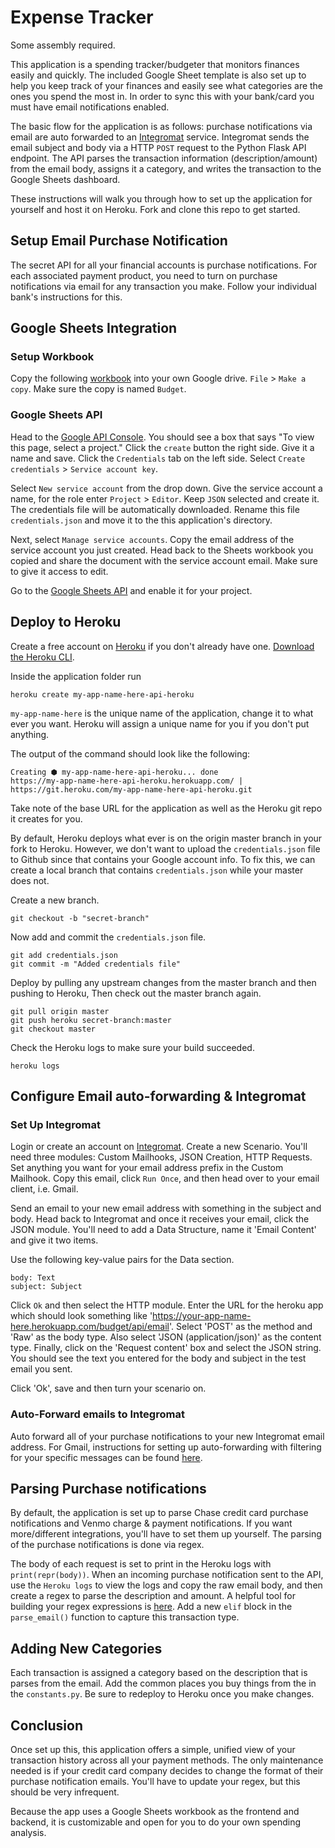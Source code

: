 # Expense Tracker 

Some assembly required.

This application is a spending tracker/budgeter that monitors finances easily and quickly. The included Google Sheet template is also set up to help you keep track of your finances and easily see what categories are the ones you spend the most in. In order to sync this with your bank/card you must have email notifications enabled.

The basic flow for the application is as follows: purchase notifications via email are auto forwarded to an [Integromat](https://integromat.com) service. Integromat sends the email subject and body via a HTTP `POST` request to the Python Flask API endpoint. The API parses the transaction information (description/amount) from the email body, assigns it a category, and writes the transaction to the Google Sheets dashboard.

These instructions will walk you through how to set up the application for yourself and host it on Heroku. Fork and clone this repo to get started.


## Setup Email Purchase Notification
The secret API for all your financial accounts is purchase notifications. For each associated payment product, you need to turn on purchase notifications via email for any transaction you make. Follow your individual bank's instructions for this.

## Google Sheets Integration

### Setup Workbook
Copy the following [workbook](https://docs.google.com/spreadsheets/d/1PG5jfEHwhR_RoTvf9o7R82YdiVaM9TZ6AODpeC3TgJE/edit?usp=sharing) into your own Google drive. `File` > `Make a copy`. Make sure the copy is named `Budget`.

### Google Sheets API
Head to the [Google API Console](https://console.developers.google.com). You should see a box that says "To view this page, select a project." Click the `create` button the right side. Give it a name and save. Click the `Credentials` tab on the left side. Select `Create credentials` > `Service account key`.

Select `New service account` from the drop down. Give the service account a name, for the role enter `Project` > `Editor`. Keep `JSON` selected and create it. The credentials file will be automatically downloaded.  Rename this file `credentials.json` and move it to the this application's directory.

Next, select `Manage service accounts`. Copy the email address of the service account you just created. Head back to the Sheets workbook you copied and share the document with the service account email. Make sure to give it access to edit.

Go to the [Google Sheets API](https://console.developers.google.com/apis/api/sheets.googleapis.com/overview) and enable it for your project.

## Deploy to Heroku 
Create a free account on [Heroku](http://heroku.com/) if you don't already have one. [Download the Heroku CLI](https://devcenter.heroku.com/articles/getting-started-with-python#set-up).

Inside the application folder run 

```
heroku create my-app-name-here-api-heroku
```
`my-app-name-here` is the unique name of the application, change it to what ever you want. Heroku will assign a unique name for you if you don't put anything.

The output of the command should look like the following:

```
Creating ⬢ my-app-name-here-api-heroku... done
https://my-app-name-here-api-heroku.herokuapp.com/ | https://git.heroku.com/my-app-name-here-api-heroku.git
```

Take note of the base URL for the application as well as the Heroku git repo it creates for you. 

By default, Heroku deploys what ever is on the origin master branch in your fork to Heroku. However, we don't want to upload the `credentials.json` file to Github since that contains your Google account info. To fix this, we can create a local branch that contains `credentials.json` while your master does not. 

Create a new branch.

```
git checkout -b "secret-branch"
```

Now add and commit the `credentials.json` file.

```
git add credentials.json
git commit -m "Added credentials file"
```

Deploy by pulling any upstream changes from the master branch and then pushing to Heroku, Then check out the master branch again.

```
git pull origin master
git push heroku secret-branch:master
git checkout master
```

Check the Heroku logs to make sure your build succeeded.

```
heroku logs
```

## Configure Email auto-forwarding & Integromat

### Set Up Integromat
Login or create an account on [Integromat](https://integromat.com). Create a new Scenario. You'll need three modules: Custom Mailhooks, JSON Creation, HTTP Requests. Set anything you want for your email address prefix in the Custom Mailhook. Copy this email, click `Run Once`, and then head over to your email client, i.e. Gmail.

Send an email to your new email address with something in the subject and body. Head back to Integromat and once it receives your email, click the JSON module. You'll need to add a Data Structure, name it 'Email Content' and give it two items.

Use the following key-value pairs for the Data section.

```
body: Text
subject: Subject
```

Click `Ok` and then select the HTTP module. Enter the URL for the heroku app which should look something like 'https://your-app-name-here.herokuapp.com/budget/api/email'. Select 'POST' as the method and 'Raw' as the body type. Also select 'JSON (application/json)' as the content type. Finally, click on the 'Request content' box and select the JSON string. You should see the text you entered for the body and subject in the test email you sent.

Click 'Ok', save and then turn your scenario on.

### Auto-Forward emails to Integromat
Auto forward all of your purchase notifications to your new Integromat email address. For Gmail, instructions for setting up auto-forwarding with filtering for your specific messages can be found [here](https://support.google.com/mail/answer/10957?hl=en). 

## Parsing Purchase notifications
By default, the application is set up to parse Chase credit card purchase notifications and Venmo charge & payment notifications. If you want more/different integrations, you'll have to set them up yourself. The parsing of the purchase notifications is done via regex. 

The body of each request is set to print in the Heroku logs with `print(repr(body))`.  When an incoming purchase notification sent to the API, use the `Heroku logs` to view the logs and copy the raw email body, and then create a regex to parse the description and amount.  A helpful tool for building your regex expressions is [here](https://regex101.com/). Add a new `elif` block in the `parse_email()` function to capture this transaction type.


## Adding New Categories 
Each transaction is assigned a category based on the description that is parses from the email. Add the common places you buy things from the in the `constants.py`. Be sure to redeploy to Heroku once you make changes.

## Conclusion
Once set up this, this application offers a simple, unified view of your transaction history across all your payment methods. The only maintenance needed is if your credit card company decides to change the format of their purchase notification emails.  You'll have to update your regex, but this should be very infrequent.  

Because the app uses a Google Sheets workbook as the frontend and backend, it is customizable and open for you to do your own spending analysis.
